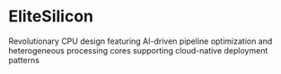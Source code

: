 # EliteSilicon
Revolutionary CPU design featuring AI-driven pipeline optimization and heterogeneous processing cores supporting cloud-native deployment patterns
